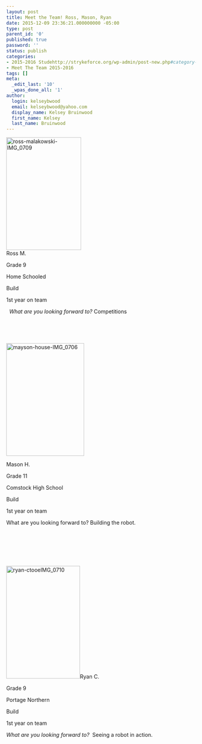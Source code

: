 ```yaml
---
layout: post
title: Meet the Team! Ross, Mason, Ryan
date: 2015-12-09 23:36:21.000000000 -05:00
type: post
parent_id: '0'
published: true
password: ''
status: publish
categories:
- 2015-2016 Studehttp://strykeforce.org/wp-admin/post-new.php#category-addnts
- Meet The Team 2015-2016
tags: []
meta:
  _edit_last: '10'
  _wpas_done_all: '1'
author:
  login: kelseybwood
  email: kelseybwood@yahoo.com
  display_name: Kelsey Bruinwood
  first_name: Kelsey
  last_name: Bruinwood
---
```

<p><a href="http://strykeforce.org/wp-content/uploads/2015/12/ross-malakowski-IMG_0709.jpg"><img class="alignleft size-medium wp-image-3182" src="{{ site.baseurl }}/assets/images/ross-malakowski-IMG_0709-199x300.jpg" alt="ross-malakowski-IMG_0709" width="199" height="300" /></a><br />
Ross M.</p>
<p>Grade 9</p>
<p>Home Schooled</p>
<p>Build</p>
<p>1st year on team</p>
<p><em>  What are you looking forward to? </em>Competitions</p>
<p>&nbsp;</p>
<p>&nbsp;</p>
<p><a href="http://strykeforce.org/wp-content/uploads/2015/12/mayson-house-IMG_0706.jpg"><img class="alignleft size-medium wp-image-3181" src="{{ site.baseurl }}/assets/images/mayson-house-IMG_0706-207x300.jpg" alt="mayson-house-IMG_0706" width="207" height="300" /></a></p>
<p>Mason H.</p>
<p>Grade 11</p>
<p>Comstock High School</p>
<p>Build</p>
<p>1st year on team</p>
<p>What are you looking forward to? Building the robot.</p>
<p>&nbsp;</p>
<p>&nbsp;</p>
<p>&nbsp;</p>
<p><a href="http://strykeforce.org/wp-content/uploads/2015/12/ryan-ctooeIMG_0710.jpg"><img class="size-medium wp-image-3183 alignleft" src="{{ site.baseurl }}/assets/images/ryan-ctooeIMG_0710-196x300.jpg" alt="ryan-ctooeIMG_0710" width="196" height="300" /></a>Ryan C.</p>
<p>Grade 9</p>
<p>Portage Northern</p>
<p>Build</p>
<p>1st year on team</p>
<p><em>What are you looking forward to?</em>  Seeing a robot in action.</p>
